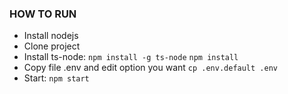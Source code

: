 ### HOW TO RUN

-   Install nodejs
-   Clone project
-   Install ts-node:
    `npm install -g ts-node`
    `npm install`
-   Copy file .env and edit option you want
    `cp .env.default .env`
-   Start:
    `npm start`
